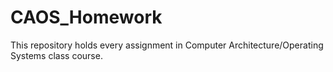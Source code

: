 # CAOS_Homework
This repository holds every assignment in Computer Architecture/Operating Systems class course. 
